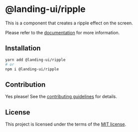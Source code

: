 # @landing-ui/ripple

This is a component that creates a ripple effect on the screen.

Please refer to the [documentation](https://landing-ui.vercel.app/docs/components/button) for more information.

## Installation

```sh
yarn add @landing-ui/ripple
# or
npm i @landing-ui/ripple
```

## Contribution

Yes please! See the
[contributing guidelines](https://github.com/PanagiotisPitsikoulis/landing.ui/blob/master/CONTRIBUTING.md)
for details.

## License

This project is licensed under the terms of the
[MIT license](https://github.com/PanagiotisPitsikoulis/landing.ui/blob/master/LICENSE).

